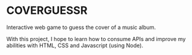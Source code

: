 # COVERGUESSR
Interactive web game to guess the cover of a music album.

With this project, I hope to learn how to consume APIs and improve my abilities with HTML, CSS and Javascript (using Node).
